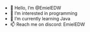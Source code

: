 - 👋 Hello, I’m @EmielEDW
- 👀 I’m interested in programming
- 🌱 I’m currently learning Java
- 📫 Reach me on discord: EmielEDW

<!---
EmielEDW/EmielEDW is a ✨ special ✨ repository because its `README.md` (this file) appears on your GitHub profile.
You can click the Preview link to take a look at your changes.
--->
